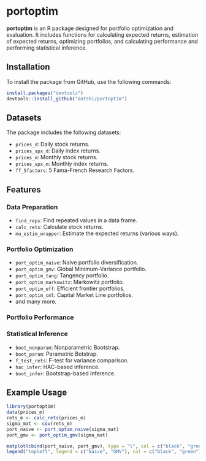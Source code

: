 # portoptim

<!-- badges: start -->
<!-- badges: end -->

**portoptim** is an R package designed for portfolio optimization and evaluation.
It includes functions for calculating expected returns, estimation of expected returns, optimizing portfolios, and calculating performance and performing statistical inference.

## Installation

To install the package from GitHub, use the following commands:

```r
install.packages("devtools")
devtools::install_github("antshi/portoptim")
```

## Datasets

The package includes the following datasets:

- `prices_d`: Daily stock returns.
- `prices_spx_d`: Daily index returns.
- `prices_m`: Monthly stock returns.
- `prices_spx_m`: Monthly index returns.
- `ff_5factors`: 5 Fama-French Research Factors.

## Features

### Data Preparation

- `find_reps`: Find repeated values in a data frame.
- `calc_rets`: Calculate stock returns.
- `mu_estim_wrapper`: Estimate the expected returns (various ways).

### Portfolio Optimization

- `port_optim_naive`: Naive portfolio diversification.
- `port_optim_gmv`: Global Minimum-Variance portfolio.
- `port_optim_tang`: Tangency portfolio.
- `port_optim_markowitz`: Markowitz portfolio.
- `port_optim_eff`: Efficient frontier portfolios.
- `port_optim_cml`: Capital Market Line portfolios.
- and many more.

### Portfolio Performance

### Statistical Inference

- `boot_nonparam`:  Nonparametric Bootstrap.
- `boot_param`: Parametric Botstrap.
- `f_test_rets`: F-test for variance comparison.
- `hac_infer`: HAC-based inference.
- `boot_infer`: Bootstrap-based inference.

## Example Usage

```r
library(portoptim)
data(prices_m)
rets_m <- calc_rets(prices_m)
sigma_mat <- cov(rets_m)
port_naive <- port_optim_naive(sigma_mat)
port_gmv <- port_optim_gmv(sigma_mat)

matplot(cbind(port_naive, port_gmv), type = "l", col = c("black", "green"), lty = 1, lwd = 1, ylab = "Weights")
legend("topleft", legend = c("Naive", "GMV"), col = c("black", "green"), lty = 1, lwd = 1)
```

